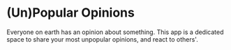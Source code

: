 # (Un)Popular Opinions

Everyone on earth has an opinion about something. This app is a dedicated space to share your most unpopular opinions, and react to others'.  

